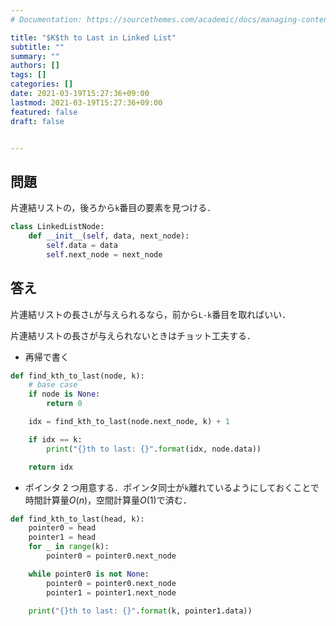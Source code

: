 ```yaml
---
# Documentation: https://sourcethemes.com/academic/docs/managing-content/

title: "$K$th to Last in Linked List"
subtitle: ""
summary: ""
authors: []
tags: []
categories: []
date: 2021-03-19T15:27:36+09:00
lastmod: 2021-03-19T15:27:36+09:00
featured: false
draft: false


---
```


## 問題

片連結リストの，後ろから`k`番目の要素を見つける．

```python
class LinkedListNode:
    def __init__(self, data, next_node):
        self.data = data
        self.next_node = next_node
```

## 答え

片連結リストの長さ`L`が与えられるなら，前から`L-k`番目を取ればいい．

片連結リストの長さが与えられないときはチョット工夫する．

- 再帰で書く

```python
def find_kth_to_last(node, k):
    # base case
    if node is None:
        return 0

    idx = find_kth_to_last(node.next_node, k) + 1

    if idx == k:
        print("{}th to last: {}".format(idx, node.data))

    return idx
```

- ポインタ 2 つ用意する．ポインタ同士が`k`離れているようにしておくことで時間計算量$O(n)$，空間計算量$O(1)$で済む．

```python
def find_kth_to_last(head, k):
    pointer0 = head
    pointer1 = head
    for _ in range(k):
        pointer0 = pointer0.next_node

    while pointer0 is not None:
        pointer0 = pointer0.next_node
        pointer1 = pointer1.next_node

    print("{}th to last: {}".format(k, pointer1.data))
```
